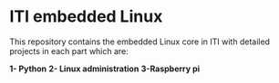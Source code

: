 # ITI embedded Linux
 This repository contains the embedded Linux core  in ITI with detailed  projects in each part which are: 
 
**1- Python**
**2- Linux administration** 
 **3-Raspberry pi**
